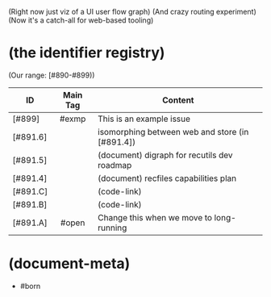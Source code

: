 (Right now just viz of a UI user flow graph)
(And crazy routing experiment)
(Now it's a catch-all for web-based tooling)


# (the identifier registry)

(Our range: [#890-#899))

| ID      | Main Tag | Content  |
|---------|:-----:|----|
|[#899]   | #exmp | This is an example issue
|[#891.6] |       | isomorphing between web and store (in [#891.4])
|[#891.5] |       | (document) digraph for recutils dev roadmap
|[#891.4] |       | (document) recfiles capabilities plan
|[#891.C] |       | (code-link)
|[#891.B] |       | (code-link)
|[#891.A] | #open | Change this when we move to long-running

# (document-meta)

- #born
